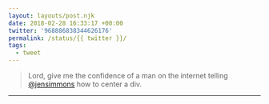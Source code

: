 ```yaml
---
layout: layouts/post.njk
date: 2018-02-28 16:33:17 +00:00
twitter: '968886838344626176'
permalink: /status/{{ twitter }}/
tags: 
  - tweet
---
```


> Lord, give me the confidence of a man on the internet telling [@jensimmons](https://twitter.com/jensimmons) how to center a div.

---
